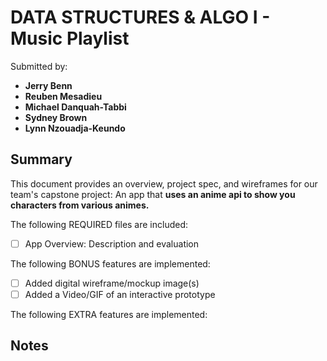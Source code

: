 # DATA STRUCTURES & ALGO I - **Music Playlist**

Submitted by:
- **Jerry Benn**
- **Reuben Mesadieu**
- **Michael Danquah-Tabbi**
- **Sydney Brown**
- **Lynn Nzouadja-Keundo**

## Summary

This document provides an overview, project spec, and wireframes for our team's capstone project: An app that **uses an anime api to show you characters from various animes.**


The following REQUIRED files are included:

  - [ ] App Overview: Description and evaluation

The following BONUS features are implemented:

- [ ] Added digital wireframe/mockup image(s)
- [ ] Added a Video/GIF of an interactive prototype

The following EXTRA features are implemented:


## Notes


